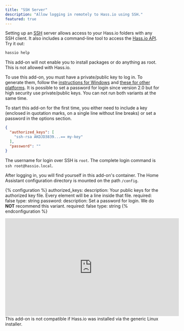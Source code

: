 ```yaml
---
title: "SSH Server"
description: "Allow logging in remotely to Hass.io using SSH."
featured: true
---
```


Setting up an [SSH](https://openssh.com/) server allows access to your Hass.io folders with any SSH client. It also includes a command-line tool to access the [Hass.io API](https://github.com/home-assistant/hassio/blob/dev/API.md). Try it out:

```bash
hassio help
```

<div class='note'>

This add-on will not enable you to install packages or do anything as root. This is not allowed with Hass.io.

</div>

To use this add-on, you must have a private/public key to log in. To generate them, follow the [instructions for Windows][win] and [these for other platforms][other]. It is possible to set a password for login since version 2.0 but for high security use private/public keys. You can not run both variants at the same time.

To start this add-on for the first time, you either need to include a key (enclosed in quotation marks, on a single line without line breaks) or set a password in the options section.

```json
{
  "authorized_keys": [
    "ssh-rsa AKDJD3839...== my-key"
  ],
  "password": ""
}
```

The username for login over SSH is `root`. The complete login command is `ssh root@hassio.local`.

After logging in, you will find yourself in this add-on's container. The Home Assistant configuration directory is mounted on the path `/config`.

{% configuration %}
authorized_keys:
  description: Your public keys for the authorized key file. Every element will be a line inside that file.
  required: false
  type: string
password:
  description: Set a password for login. We do **NOT** recommend this variant.
  required: false
  type: string
{% endconfiguration %}

<div class='videoWrapper'>
<iframe width="560" height="315" src="https://www.youtube.com/embed/L7PCPQYwspo" frameborder="0" allowfullscreen></iframe>
</div>

[win]: https://www.digitalocean.com/community/tutorials/how-to-create-ssh-keys-with-putty-to-connect-to-a-vps
[other]: https://help.github.com/articles/generating-a-new-ssh-key-and-adding-it-to-the-ssh-agent/

<div class='note'>
This add-on is not compatible if Hass.io was installed via the generic Linux installer.
</div>

